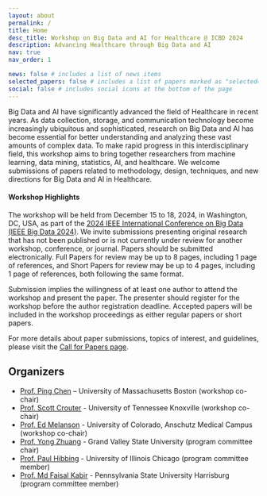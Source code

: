 ```yaml
---
layout: about
permalink: /
title: Home
desc_title: Workshop on Big Data and AI for Healthcare @ ICBD 2024
description: Advancing Healthcare through Big Data and AI
nav: true
nav_order: 1

news: false # includes a list of news items
selected_papers: false # includes a list of papers marked as "selected={true}"
social: false # includes social icons at the bottom of the page
---
```


Big Data and AI have significantly advanced the field of Healthcare in recent years. As data collection, storage, and communication technology become increasingly ubiquitous and sophisticated, research on Big Data and AI has become essential for better understanding and analyzing these vast amounts of complex data. To make rapid progress in this interdisciplinary field, this workshop aims to bring together researchers from machine learning, data mining, statistics, AI, and healthcare. We welcome submissions of papers related to methodology, design, techniques, and new directions for Big Data and AI in Healthcare.

#### Workshop Highlights

The workshop will be held from December 15 to 18, 2024, in Washington, DC, USA, as part of the [2024 IEEE International Conference on Big Data (IEEE Big Data 2024)](https://www3.cs.stonybrook.edu/~ieeebigdata2024/). We invite submissions presenting original research that has not been published or is not currently under review for another workshop, conference, or journal. Papers should be submitted electronically. Full Papers for review may be up to 8 pages, including 1 page of references, and Short Papers for review may be up to 4 pages, including 1 page of references, both following the same format.

Submission implies the willingness of at least one author to attend the workshop and present the paper. The presenter should register for the workshop before the author registration deadline. Accepted papers will be included in the workshop proceedings as either regular papers or short papers.

For more details about paper submissions, topics of interest, and guidelines, please visit the [Call for Papers page](./cfp/).

## Organizers

- [Prof. Ping Chen](https://www.cs.umb.edu/~pchen/) – University of Massachusetts Boston (workshop co-chair)
- [Prof. Scott Crouter](https://krss.utk.edu/faculty-staff/scott-e-crouter-ph-d/) - University of Tennessee Knoxville (workshop co-chair)
- [Prof. Ed Melanson](https://som.cuanschutz.edu/Profiles/Faculty/Profile/476) - University of Colorado, Anschutz Medical Campus (workshop co-chair)
- [Prof. Yong Zhuang](https://yong-zhuang.github.io/) - Grand Valley State University (program committee chair)
- [Prof. Paul Hibbing](https://ahs.uic.edu/kinesiology-nutrition/directory/hibbing-paul/) - University of Illinois Chicago (program committee member)
- [Prof. Md Faisal Kabir](https://harrisburg.psu.edu/faculty-and-staff/md-faisal-kabir) - Pennsylvania State University Harrisburg (program committee member)
